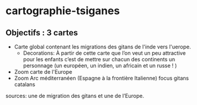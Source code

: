 # cartographie-tsiganes

## Objectifs : 3 cartes

- Carte global contenant les migrations des gitans de l'inde vers l'uerope.
  - Decorations: À partir de cette carte que l’on veut un peu attractive pour les enfants c’est de mettre sur chacun des continents un personnage (un européen, un indien, un africain et un russe ! )
- Zoom carte de l'Europe
- Zoom Arc méditerranéen (Espagne à la frontière Italienne) focus gitans catalans

sources: une de migration des gitans et une de l’Europe.
